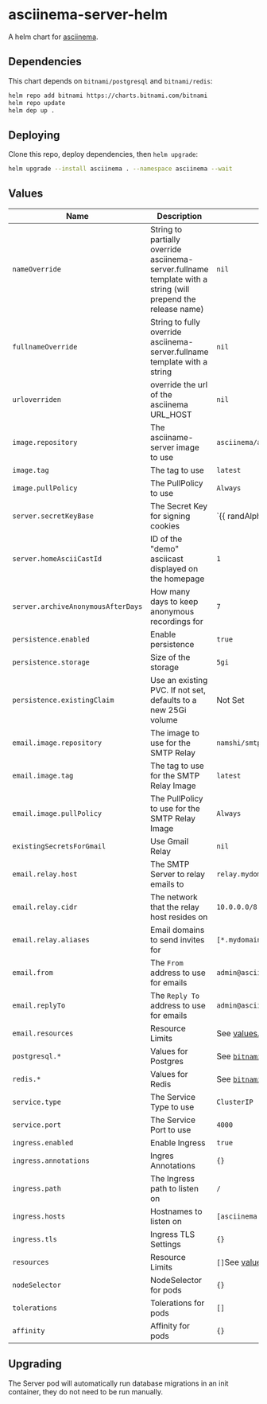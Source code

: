 # asciinema-server-helm

A helm chart for [asciinema](https://github.com/asciinema/asciinema-server).

## Dependencies

This chart depends on `bitnami/postgresql` and `bitnami/redis`:

```bash
helm repo add bitnami https://charts.bitnami.com/bitnami
helm repo update
helm dep up .
```

## Deploying

Clone this repo, deploy dependencies, then `helm upgrade`:

```bash
helm upgrade --install asciinema . --namespace asciinema --wait
```

## Values

| Name | Description | Default |
| --- | --- | --- |
| `nameOverride` | String to partially override asciinema-server.fullname template with a string (will prepend the release name) | `nil` |
| `fullnameOverride` | String to fully override asciinema-server.fullname template with a string | `nil` |
| `urloverriden` | override the url of the asciinema URL_HOST | `nil` |
| `image.repository` | The asciiname-server image to use | `asciinema/asciinema-server` |
| `image.tag` | The tag to use |  `latest` |
| `image.pullPolicy` | The PullPolicy to use | `Always` |
| `server.secretKeyBase` | The Secret Key for signing cookies | `{{ randAlphaNum 64 | b64enc | quote }}`|
| `server.homeAsciiCastId` | ID of the "demo" asciicast displayed on the homepage | `1`|
| `server.archiveAnonymousAfterDays` | How many days to keep anonymous recordings for | `7` |
| `persistence.enabled` | Enable persistence | `true` |
| `persistence.storage` | Size of the storage | `5gi` |
| `persistence.existingClaim` | Use an existing PVC. If not set, defaults to a new 25Gi volume | Not Set |
| `email.image.repository` | The image to use for the SMTP Relay | `namshi/smtp` |
| `email.image.tag` | The tag to use for the SMTP Relay Image | `latest` |
| `email.image.pullPolicy` | The PullPolicy to use for the SMTP Relay Image | `Always` |
| `existingSecretsForGmail` | Use Gmail Relay  | `nil` |
| `email.relay.host` | The SMTP Server to relay emails to | `relay.mydomain.net` |
| `email.relay.cidr` | The network that the relay host resides on | `10.0.0.0/8` |
| `email.relay.aliases` | Email domains to send invites for | `[*.mydomain.net]` |
| `email.from` | The `From` address to use for emails | `admin@asciinema.mydomain.net` |
| `email.replyTo` | The `Reply To` address to use for emails | `admin@asciinema.mydomain.net` |
| `email.resources` | Resource Limits | See [values.yaml](./values.yaml) |
| `postgresql.*` | Values for Postgres | See [`bitnami/postgresql`](https://hub.helm.sh/charts/bitnami/postgresql/9.1.1) |
| `redis.*` | Values for Redis | See [`bitnami/redis`](https://hub.helm.sh/charts/bitnami/redis/11.0.0) |
| `service.type` | The Service Type to use | `ClusterIP` |
| `service.port` | The Service Port to use | `4000` |
| `ingress.enabled` | Enable Ingress | `true` |
| `ingress.annotations` | Ingres Annotations | `{}` |
| `ingress.path` | The Ingress path to listen on | `/` |
| `ingress.hosts` | Hostnames to listen on | `[asciinema.mydomain.net]` |
| `ingress.tls` | Ingress TLS Settings | `{}` |
| `resources` | Resource Limits | `[]`See [values.yaml](./values.yaml) |
| `nodeSelector` | NodeSelector for pods | `{}` |
| `tolerations` | Tolerations for pods | `[]` |
| `affinity` | Affinity for pods | `{}` |


## Upgrading

The Server pod will automatically run database migrations in an init container,
they do not need to be run manually.

